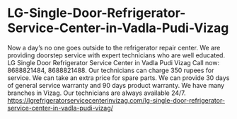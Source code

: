 # LG-Single-Door-Refrigerator-Service-Center-in-Vadla-Pudi-Vizag
Now a day’s no one goes outside to the refrigerator repair center. We are providing doorstep service with expert technicians who are well educated. LG Single Door Refrigerator Service Center in Vadla Pudi Vizag Call now: 8688821484, 8688821488. Our technicians can charge 350 rupees for service. We can take an extra price for spare parts. We can provide 30 days of general service warranty and 90 days product warranty. We have many branches in Vizag. Our technicians are always available 24/7.  https://lgrefrigeratorservicecenterinvizag.com/lg-single-door-refrigerator-service-center-in-vadla-pudi-vizag/
